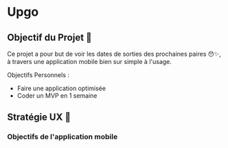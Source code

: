 # Upgo



## Objectif du Projet 🎯

Ce projet a pour but de voir les dates de sorties des prochaines paires 😯✨, à travers une application mobile bien sur simple à l'usage.

Objectifs Personnels :

- Faire une application optimisée
- Coder un MVP en 1 semaine


## Stratégie UX 📑

### Objectifs de l'application mobile
